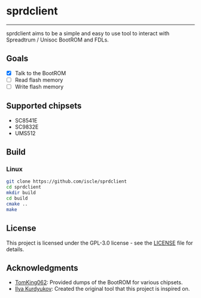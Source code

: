 # sprdclient

---

sprdclient aims to be a simple and easy to use tool to interact with Spreadtrum / Unisoc BootROM and FDLs.

## Goals

- [x] Talk to the BootROM
- [ ] Read flash memory
- [ ] Write flash memory

## Supported chipsets

- SC8541E
- SC9832E
- UMS512

## Build

### Linux

```sh
git clone https://github.com/iscle/sprdclient
cd sprdclient
mkdir build
cd build
cmake ..
make
```

## License

This project is licensed under the GPL-3.0 license - see the [LICENSE](LICENSE) file for details.

## Acknowledgments

- [TomKing062](https://github.com/TomKing062): Provided dumps of the BootROM for various chipsets.
- [Ilya Kurdyukov](https://github.com/ilyakurdyukov): Created the original tool that this project is inspired on.
